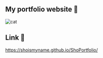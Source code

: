 ## My portfolio website 🍎
![cat](https://i.pinimg.com/736x/3d/81/63/3d816308aadc538d2c65567bd590e750.jpg)

## Link 🔗

https://shoismyname.github.io/ShoPortfolio/
